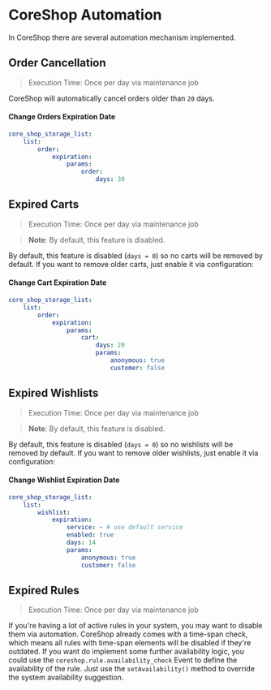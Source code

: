 # CoreShop Automation
In CoreShop there are several automation mechanism implemented.

## Order Cancellation
> Execution Time: Once per day via maintenance job

CoreShop will automatically cancel orders older than `20` days.

#### Change Orders Expiration Date
```yml
core_shop_storage_list:
    list:
        order:
            expiration:
                params:
                    order:
                        days: 30
```

## Expired Carts
> Execution Time: Once per day via maintenance job

> **Note**: By default, this feature is disabled.

By default, this feature is disabled (`days = 0`) so no carts will be removed by default.
If you want to remove older carts, just enable it via configuration:

#### Change Cart Expiration Date
```yml
core_shop_storage_list:
    list:
        order:
            expiration:
                params:
                    cart:
                        days: 20
                        params:
                            anonymous: true
                            customer: false
```

## Expired Wishlists
> Execution Time: Once per day via maintenance job

> **Note**: By default, this feature is disabled.

By default, this feature is disabled (`days = 0`) so no wishlists will be removed by default.
If you want to remove older wishlists, just enable it via configuration:

#### Change Wishlist Expiration Date
```yml
core_shop_storage_list:
    list:
        wishlist:
            expiration:
                service: ~ # use default service
                enabled: true
                days: 14
                params:
                    anonymous: true
                    customer: false
```

## Expired Rules
> Execution Time: Once per day via maintenance job

If you're having a lot of active rules in your system, you may want to disable them via automation.
CoreShop already comes with a time-span check, which means all rules with time-span elements will be disabled if they're outdated.
If you want do implement some further availability logic, you could use the `coreshop.rule.availability_check` Event to define
the availability of the rule. Just use the `setAvailability()` method to override the system availability suggestion.